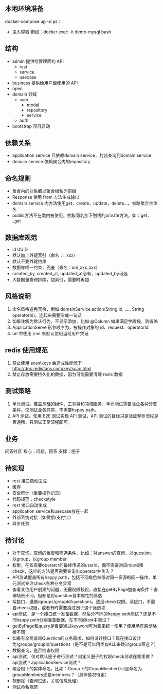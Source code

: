 ## 本地环境准备
docker-compose up -d
ps：
- 进入容器 例如：docker exec -it demo-mysql bash 
 
## 结构
- admin 提供给管理面的 API
    - rest
    - service
    - usecase
- business 提供给用户面使用的 API
- open
- domain 领域
    - user 
        - modal
        - repository
        - service
    - auth
- bootstrap 项目启动

## 依赖关系
- application service 只依赖domain service，封装查询到domain service
- domain service 依赖聚合内的repository

## 命名规则
- 聚合内的对象都以聚合根名为前缀
- Response 使用 from 方法生成输出 
- domain service 内方法使用get，create，update，delete...，省略聚合主体名
- public方法不在类内被使用，抽取同名加下划线的private方法，如：get，_get

## 数据库规范
  - id UUID
  - 默认加上外键索引（命名：i_xxx）
  - 默认不要外键约束
  - 数据库唯一约束，兜底（命名：uni_xxx_xxx）
  - created_by, created_at, updated_at必有，updated_by可选
  - 大数据量查询排序，加索引，需要时再加

## 风格说明

1. 命名风格避免冗余，例如 domainService.action(String id, ...., String operatorId)，连起来需要形成一句话
2. 如果注解为默认行为，不显示添加，比如 @Column 如果满足字段规，则省略
3. ApplicationServe 形参顺序为，被操作对象的 id、request、operatorId
4. url 中使用 /me 来默认使用当前用户凭证

## redis 使用规范

1. 禁止使用 scan\keys 会造成性能低下 http://doc.redisfans.com/key/scan.html
2. 禁止存放需要持久化的数据，因为可能需要清理 redis 数据

## 测试策略

1. 单元测试。覆盖基础的组件、工具类和领域服务，单元测试需要验证各种分支条件。仅测试业务异常，不需要happy path。
2. API 测试。使用 E2E 测试实现 API 测试，API 测试的目标只是验证整体流程是否通畅，只测试正常流程即可。

## 业务
问答社区
核心：问题，回答
支撑：圈子

## 待实现
- rest 接口自动生成
- 缓存
- 安全审计（重要操作记录）
- 代码规范：checkstyle
- rest 接口自动生成
- application service和usecase放在一起
- 外部系统对接（如微信/支付宝）
- 异步任务

## 待讨论
- 对于查询，查询的维度和筛选条件，比如：对answer的查询，以question，以group，以group member
- 权衡，在仅需要operator的最终传递的userId，而不需要对应role权限check，这样的方法是否需要查询出operator并传入？
- API测试覆盖所有happy path，包括不同角色权限对同一资源的同一操作，单元测试专注check各种业务异常
- 查看某位用户创建的问题，无需权限校验，直接在getByPage加查询条件？查询场景不同，但都是对question基本属性的筛选
- 写接口，遵循/groups/groupId/questions，逐层check权限。读接口，不需要check权限，或者有时需要跳过圈子这个筛选项
- api测试，是一个接口统一准备数据，然后分不同的happy path测试？还是不同happy path分别准备数据，在不同的test中测试？
- getByPage和query是否要通过keyword可为空来统一使用？使用场景感觉略微不同
- 如果有全局查询Question的业务需求，如何设计接口？现在接口设计为/groups/groupId/questions（是不是可以用类似ALL来跳过group筛选？）
- 数据查询，是否检查权限
- api测试，仅对默认圈子进行测试？自定义圈子的权限check测试在哪里做？api测试？applicationService测试？
- 聚合根下的实体命名，比如：Group下的GroupMemberList是命名为groupMembers还是members？（具体情况待定）
- 软删除（查询过滤，关联信息处理）
- 测试命名规范

